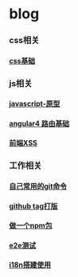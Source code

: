 # blog


### css相关
#### [css基础](https://github.com/chenbj2333/blog/issues/11)


### js相关
#### [javascript-原型](https://github.com/chenbj2333/blog/issues/12)
#### [angular4 路由基础](https://github.com/chenbj2333/blog/issues/6)
#### [前端XSS](https://github.com/chenbj2333/blog/issues/8)


### 工作相关
#### [自己常用的git命令](https://github.com/chenbj2333/blog/issues/10)
#### [github tag打版](https://github.com/chenbj2333/blog/issues/9)
#### [做一个npm包](https://github.com/chenbj2333/blog/issues/7)
#### [e2e测试](https://github.com/chenbj2333/blog/issues/5)
#### [i18n搭建使用](https://github.com/chenbj2333/blog/issues/1)


